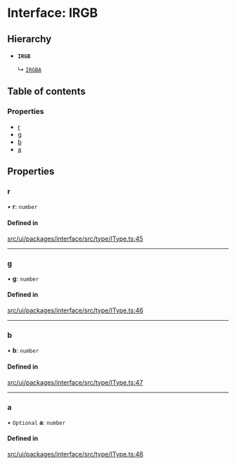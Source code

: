 # Interface: IRGB

## Hierarchy

- **`IRGB`**

  ↳ [`IRGBA`](IRGBA.md)

## Table of contents

### Properties

- [r](IRGB.md#r)
- [g](IRGB.md#g)
- [b](IRGB.md#b)
- [a](IRGB.md#a)

## Properties

### r

• **r**: `number`

#### Defined in

[src/ui/packages/interface/src/type/IType.ts:45](https://github.com/leaferjs/leafer-ui/blob/16756ed01a69dbd7bc933bd482f1080c8875c2f1/packages/interface/src/type/IType.ts#L45)

___

### g

• **g**: `number`

#### Defined in

[src/ui/packages/interface/src/type/IType.ts:46](https://github.com/leaferjs/leafer-ui/blob/16756ed01a69dbd7bc933bd482f1080c8875c2f1/packages/interface/src/type/IType.ts#L46)

___

### b

• **b**: `number`

#### Defined in

[src/ui/packages/interface/src/type/IType.ts:47](https://github.com/leaferjs/leafer-ui/blob/16756ed01a69dbd7bc933bd482f1080c8875c2f1/packages/interface/src/type/IType.ts#L47)

___

### a

• `Optional` **a**: `number`

#### Defined in

[src/ui/packages/interface/src/type/IType.ts:48](https://github.com/leaferjs/leafer-ui/blob/16756ed01a69dbd7bc933bd482f1080c8875c2f1/packages/interface/src/type/IType.ts#L48)
